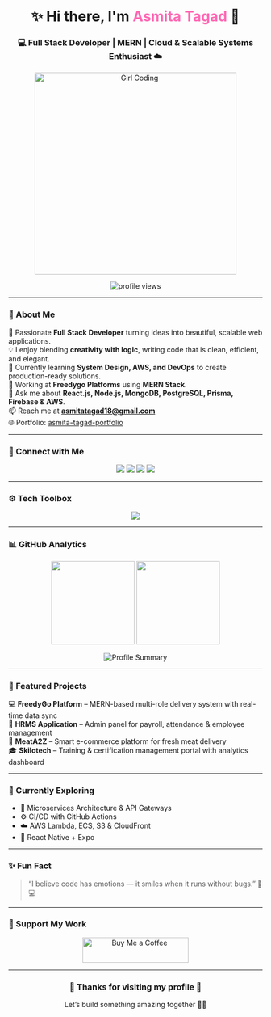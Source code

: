<h1 align="center">✨ Hi there, I'm <span style="color:#ff69b4;">Asmita Tagad</span> 👋</h1>
<h3 align="center">💻 Full Stack Developer | MERN | Cloud & Scalable Systems Enthusiast ☁️</h3>

<p align="center">
  <img alt="Girl Coding" width="400" src="https://cdn.dribbble.com/users/1162077/screenshots/15783018/media/df401e6e0972f6a9a207b52cc9519281.gif">
</p>

<p align="center">
  <img src="https://komarev.com/ghpvc/?username=asmitatagad&label=Profile%20Views&color=ff69b4&style=for-the-badge" alt="profile views"/>
</p>

---

### 💫 About Me
🌷 Passionate **Full Stack Developer** turning ideas into beautiful, scalable web applications.  
💡 I enjoy blending **creativity with logic**, writing code that is clean, efficient, and elegant.  
🌱 Currently learning **System Design, AWS, and DevOps** to create production-ready solutions.  
🎯 Working at **Freedygo Platforms** using **MERN Stack**.  
💬 Ask me about **React.js, Node.js, MongoDB, PostgreSQL, Prisma, Firebase & AWS**.  
📫 Reach me at **[asmitatagad18@gmail.com](mailto:asmitatagad18@gmail.com)**  
🌐 Portfolio: [asmita-tagad-portfolio](https://68f866aaa29d71a4d4ca5a42--asmitatagadportfolio.netlify.app/)  

---

### 💞 Connect with Me
<p align="center">
  <a href="https://linkedin.com/in/asmita-tagad" target="_blank"><img src="https://img.shields.io/badge/LinkedIn-%230077B5.svg?&style=for-the-badge&logo=linkedin&logoColor=white"/></a>
  <a href="https://instagram.com/its_a_smita07" target="_blank"><img src="https://img.shields.io/badge/Instagram-%23E4405F.svg?&style=for-the-badge&logo=instagram&logoColor=white"/></a>
  <a href="https://www.leetcode.com/asmitatagad" target="_blank"><img src="https://img.shields.io/badge/LeetCode-%23FFA116.svg?&style=for-the-badge&logo=leetcode&logoColor=white"/></a>
  <a href="mailto:asmitatagad18@gmail.com" target="_blank"><img src="https://img.shields.io/badge/Gmail-%23EA4335.svg?&style=for-the-badge&logo=gmail&logoColor=white"/></a>
</p>

---

### ⚙️ Tech Toolbox
<p align="center">
  <img src="https://skillicons.dev/icons?i=html,css,js,react,nodejs,express,mongodb,postgresql,prisma,firebase,aws,git,github,vscode&theme=light"/>
</p>

---

### 📊 GitHub Analytics
<p align="center">
  <img src="https://github-readme-stats.vercel.app/api?username=asmitatagad&show_icons=true&theme=rose_pine&hide_border=true" height="165em"/>
  <img src="https://github-readme-stats.vercel.app/api/top-langs/?username=asmitatagad&layout=compact&theme=rose_pine&hide_border=true" height="165em"/>
</p>

<p align="center">
  <img src="https://github-profile-summary-cards.vercel.app/api/cards/profile-details?username=asmitatagad&theme=rose_pine" alt="Profile Summary" />
</p>

---

### 🌸 Featured Projects
💻 **FreedyGo Platform** – MERN-based multi-role delivery system with real-time data sync  
🏢 **HRMS Application** – Admin panel for payroll, attendance & employee management  
🥩 **MeatA2Z** – Smart e-commerce platform for fresh meat delivery  
🎓 **Skilotech** – Training & certification management portal with analytics dashboard  

---

### 🌼 Currently Exploring
- 🧩 Microservices Architecture & API Gateways  
- ⚙️ CI/CD with GitHub Actions  
- ☁️ AWS Lambda, ECS, S3 & CloudFront  
- 📱 React Native + Expo  

---

### ✨ Fun Fact
> “I believe code has emotions — it smiles when it runs without bugs.” 💖💻  

---

### 💖 Support My Work
<p align="center">
  <a href="https://www.buymeacoffee.com/asmitatagad" target="_blank">
    <img src="https://cdn.buymeacoffee.com/buttons/v2/default-pink.png" height="50" width="210" alt="Buy Me a Coffee"/>
  </a>
</p>

---

<h3 align="center">💐 Thanks for visiting my profile 💐</h3>
<p align="center">Let’s build something amazing together 💪✨</p>
